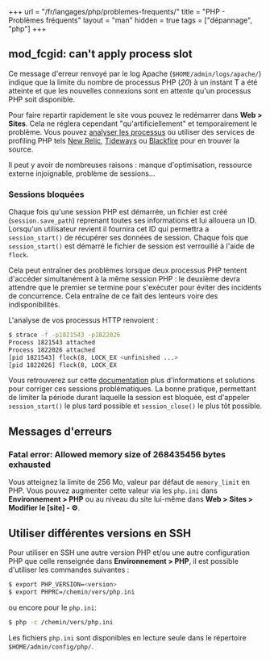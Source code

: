 +++
url = "/fr/langages/php/problemes-frequents/"
title = "PHP - Problèmes fréquents"
layout = "man"
hidden = true
tags = ["dépannage", "php"]
+++

## mod_fcgid: can't apply process slot
Ce message d'erreur renvoyé par le log Apache (`$HOME/admin/logs/apache/`) indique que la limite du nombre de processus PHP (*20*) à un instant T a été atteinte et que les nouvelles connexions sont en attente qu'un processus PHP soit disponible.

Pour faire repartir rapidement le site vous pouvez le redémarrer dans **Web > Sites**. Cela ne réglera cependant "qu'artificiellement" et temporairement le problème. Vous pouvez [analyser les processus](sites/analyze-processes) ou utiliser des services de profiling PHP tels [New Relic](https://newrelic.com/products/application-monitoring), [Tideways](https://tideways.com/) ou [Blackfire](https://blackfire.io/) pour en trouver la source.

Il peut y avoir de nombreuses raisons : manque d'optimisation, ressource externe injoignable, problème de sessions...

### Sessions bloquées

Chaque fois qu'une session PHP est démarrée, un fichier est créé (`session.save_path`) reprenant toutes ses informations et lui allouera un ID. Lorsqu'un utilisateur revient il fournira cet ID qui permettra a `session_start()` de récupérer ses données de session. Chaque fois que `session_start()` est démarré le fichier de session est verrouillé à l'aide de `flock`.

Cela peut entraîner des problèmes lorsque deux processus PHP tentent d'accéder simultanément à la même session PHP : le deuxième devra attendre que le premier se termine pour s'exécuter pour éviter des incidents de concurrence. Cela entraîne de ce fait des lenteurs voire des indisponibilités.

L'analyse de vos processus HTTP renvoient :

```sh
$ strace -f -p1821543 -p1822026 
Process 1821543 attached
Process 1822026 attached
[pid 1821543] flock(8, LOCK_EX <unfinished ...>
[pid 1822026] flock(8, LOCK_EX
```

Vous retrouverez sur cette [documentation](https://ma.ttias.be/php-session-locking-prevent-sessions-blocking-in-requests/) plus d'informations et solutions pour corriger ces sessions problématiques. La bonne pratique, permettant de limiter la période durant laquelle la session est bloquée, est d'appeler `session_start()` le plus tard possible et `session_close()` le plus tôt possible.

## Messages d'erreurs

### Fatal error: Allowed memory size of 268435456 bytes exhausted
Vous atteignez la limite de 256 Mo, valeur par défaut de `memory_limit` en PHP. Vous pouvez augmenter cette valeur via les `php.ini` dans **Environnement > PHP** ou au niveau du site lui-même dans **Web > Sites > Modifier le [site] - ⚙️**.

## Utiliser différentes versions en SSH

Pour utiliser en SSH une autre version PHP et/ou une autre configuration PHP que celle renseignée dans **Environnement > PHP**, il est possible d'utiliser les commandes suivantes :

```sh
$ export PHP_VERSION=<version>
$ export PHPRC=/chemin/vers/php.ini
```

ou encore pour le `php.ini`:

```sh
$ php -c /chemin/vers/php.ini
```

Les fichiers `php.ini` sont disponibles en lecture seule dans le répertoire `$HOME/admin/config/php/`.
